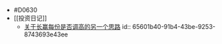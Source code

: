 - #D0630
- [[投资日记]]
	- [关于长赢每份是否调高的另一个思路](((6514d0c4-b0b4-4ad0-af85-912d9f3ccfbd)))
	  id:: 65601b40-91b4-43be-9253-8743693e43ee